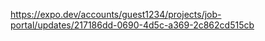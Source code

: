 https://expo.dev/accounts/guest1234/projects/job-portal/updates/217186dd-0690-4d5c-a369-2c862cd515cb
